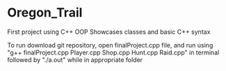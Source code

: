 # Oregon_Trail
First project using C++ OOP
Showcases classes and basic C++ syntax

To run download git repository, open finalProject.cpp file, and run using "g++ finalProject.cpp Player.cpp Shop.cpp Hunt.cpp Raid.cpp" in terminal followed by "./a.out" while in appropriate folder
